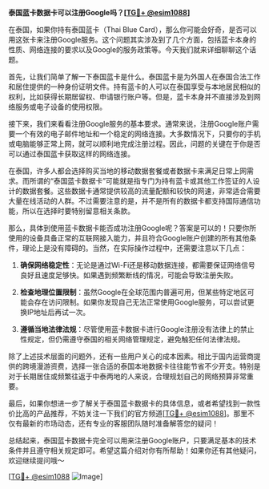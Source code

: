 **泰国蓝卡数据卡可以注册Google吗？[[TG💪+ @esim1088](https://t.me/s/esim1088)]**

在泰国，如果你持有泰国蓝卡（Thai Blue Card），那么你可能会好奇，是否可以用这张卡来注册Google服务。这个问题其实涉及到了几个方面，包括蓝卡本身的性质、网络连接的要求以及Google的服务政策等。今天我们就来详细聊聊这个话题。

首先，让我们简单了解一下泰国蓝卡是什么。泰国蓝卡是为外国人在泰国合法工作和居住提供的一种身份证明文件。持有蓝卡的人可以在泰国享受与本地居民相似的权利，比如获得长期居留权、申请银行账户等。但是，蓝卡本身并不直接涉及到网络服务或电子设备的使用权限。

接下来，我们来看看注册Google服务的基本要求。通常来说，注册Google账户需要一个有效的电子邮件地址和一个稳定的网络连接。大多数情况下，只要你的手机或电脑能够正常上网，就可以顺利地完成注册过程。因此，问题的关键在于你是否可以通过泰国蓝卡获取这样的网络连接。

在泰国，许多人都会选择购买当地的移动数据套餐或者数据卡来满足日常上网需求。而所谓的“泰国蓝卡数据卡”可能就是指专门为持有蓝卡或其他工作签证的人设计的数据套餐。这些数据卡通常提供较高的流量配额和较快的网速，非常适合需要大量在线活动的人群。不过需要注意的是，并不是所有的数据卡都支持国际通信功能，所以在选择时要特别留意相关条款。

那么，具体到使用蓝卡数据卡能否成功注册Google呢？答案是可以的！只要你所使用的设备具备正常的互联网接入能力，并且符合Google账户创建的所有其他条件，理论上是没有障碍的。当然，在实际操作过程中，还需要注意以下几点：

1. **确保网络稳定性**：无论是通过Wi-Fi还是移动数据连接，都需要保证网络信号良好且速度足够快。如果遇到频繁断线的情况，可能会导致注册失败。
   
2. **检查地理位置限制**：虽然Google在全球范围内普遍可用，但某些特定地区可能会存在访问限制。如果你发现自己无法正常使用Google服务，可以尝试更换IP地址后再试一次。
   
3. **遵循当地法律法规**：尽管使用蓝卡数据卡进行Google注册没有法律上的禁止性规定，但仍需遵守泰国的相关网络管理规定，避免触犯任何法律法规。

除了上述技术层面的问题外，还有一些用户关心的成本因素。相比于国内运营商提供的跨境漫游资费，选择一张合适的泰国本地数据卡往往能节省不少开支。特别是对于长期居住或频繁往返于中泰两地的人来说，合理规划自己的网络预算非常重要。

最后，如果你想进一步了解关于泰国蓝卡数据卡的具体信息，或者希望找到一款性价比高的产品推荐，不妨关注一下我们的官方频道[[TG💪+ @esim1088](https://t.me/s/esim1088)]。那里不仅有最新的市场动态，还有专业的客服团队随时准备解答您的疑问！

总结起来，泰国蓝卡数据卡完全可以用来注册Google账户，只要满足基本的技术条件并且遵守相关规定即可。希望这篇介绍对你有所帮助！如果你还有其他疑问，欢迎继续提问哦～ 

[[TG💪+ @esim1088](https://t.me/s/esim1088) ![Image](https://i.postimg.cc/4NQfJmqS/Snipaste-2025-05-13-00-14-12.png)]